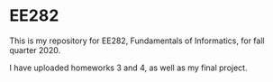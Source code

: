# EE282

This is my repository for EE282, Fundamentals of Informatics, for fall quarter 2020.

I have uploaded homeworks 3 and 4, as well as my final project.
